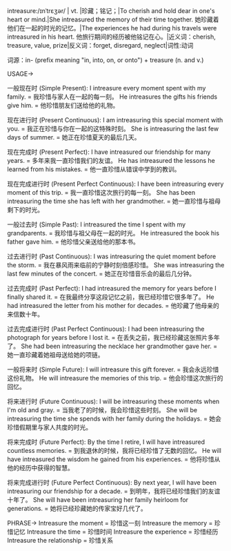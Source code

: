 intreasure:/ɪnˈtrɛʒər/ | vt. |珍藏；铭记；|To cherish and hold dear in one's heart or mind.|She intreasured the memory of their time together. 她珍藏着他们在一起的时光的记忆。|The experiences he had during his travels were intreasured in his heart. 他旅行期间的经历被他铭记在心。|近义词：cherish, treasure, value, prize|反义词：forget, disregard, neglect|词性:动词

词源：in- (prefix meaning "in, into, on, or onto") + treasure (n. and v.)

USAGE->

一般现在时 (Simple Present):
I intreasure every moment spent with my family. = 我珍惜与家人在一起的每一刻。
He intreasures the gifts his friends give him. = 他珍惜朋友们送给他的礼物。

现在进行时 (Present Continuous):
I am intreasuring this special moment with you. = 我正在珍惜与你在一起的这特殊时刻。
She is intreasuring the last few days of summer. = 她正在珍惜夏天的最后几天。

现在完成时 (Present Perfect):
I have intreasured our friendship for many years. = 多年来我一直珍惜我们的友谊。
He has intreasured the lessons he learned from his mistakes. = 他一直珍惜从错误中学到的教训。

现在完成进行时 (Present Perfect Continuous):
I have been intreasuring every moment of this trip. = 我一直珍惜这次旅行的每一刻。
She has been intreasuring the time she has left with her grandmother. = 她一直珍惜与祖母剩下的时光。

一般过去时 (Simple Past):
I intreasured the time I spent with my grandparents. = 我珍惜与祖父母在一起的时光。
He intreasured the book his father gave him. = 他珍惜父亲送给他的那本书。

过去进行时 (Past Continuous):
I was intreasuring the quiet moment before the storm. = 我在暴风雨来临前的宁静时刻倍感珍惜。
She was intreasuring the last few minutes of the concert. = 她正在珍惜音乐会的最后几分钟。

过去完成时 (Past Perfect):
I had intreasured the memory for years before I finally shared it. = 在我最终分享这段记忆之前，我已经珍惜它很多年了。
He had intreasured the letter from his mother for decades. = 他珍藏了他母亲的来信数十年。

过去完成进行时 (Past Perfect Continuous):
I had been intreasuring the photograph for years before I lost it. = 在丢失之前，我已经珍藏这张照片多年了。
She had been intreasuring the necklace her grandmother gave her. = 她一直珍藏着她祖母送给她的项链。

一般将来时 (Simple Future):
I will intreasure this gift forever. = 我会永远珍惜这份礼物。
He will intreasure the memories of this trip. = 他会珍惜这次旅行的回忆。

将来进行时 (Future Continuous):
I will be intreasuring these moments when I'm old and gray. = 当我老了的时候，我会珍惜这些时刻。
She will be intreasuring the time she spends with her family during the holidays. = 她会珍惜假期里与家人共度的时光。

将来完成时 (Future Perfect):
By the time I retire, I will have intreasured countless memories. = 到我退休的时候，我将已经珍惜了无数的回忆。
He will have intreasured the wisdom he gained from his experiences. = 他将珍惜从他的经历中获得的智慧。

将来完成进行时 (Future Perfect Continuous):
By next year, I will have been intreasuring our friendship for a decade. = 到明年，我将已经珍惜我们的友谊十年了。
She will have been intreasuring her family heirloom for generations. = 她将已经珍藏她的传家宝好几代了。

PHRASE->
Intreasure the moment = 珍惜这一刻
Intreasure the memory = 珍惜记忆
Intreasure the time = 珍惜时间
Intreasure the experience = 珍惜经历
Intreasure the relationship = 珍惜关系

